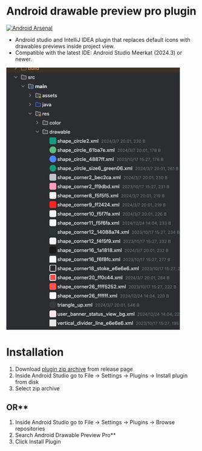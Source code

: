 # Android drawable preview pro plugin

[![Android Arsenal]( https://img.shields.io/badge/Android%20Arsenal-Android%20drawable%20preview%20plugin-green.svg?style=flat )]( https://android-arsenal.com/details/1/7000 )

- Android studio and IntelliJ IDEA plugin that replaces default icons with drawables previews inside project view.
- Compatible with the latest IDE: Android Studio Meerkat (2024.3) or newer.

![screenshot](./screenshot.png)

# Installation

1. Download [plugin zip archive](https://github.com/hust-twj/Android-drawable-preview-pro-plugin/releases/) from release page
2. Inside Android Studio go to File -> Settings -> Plugins -> Install plugin from disk
3. Select zip archive

## OR**

1. Inside Android Studio go to File -> Settings -> Plugins -> Browse repositories
2. Search Android Drawable Preview Pro**
3. Click Install Plugin
